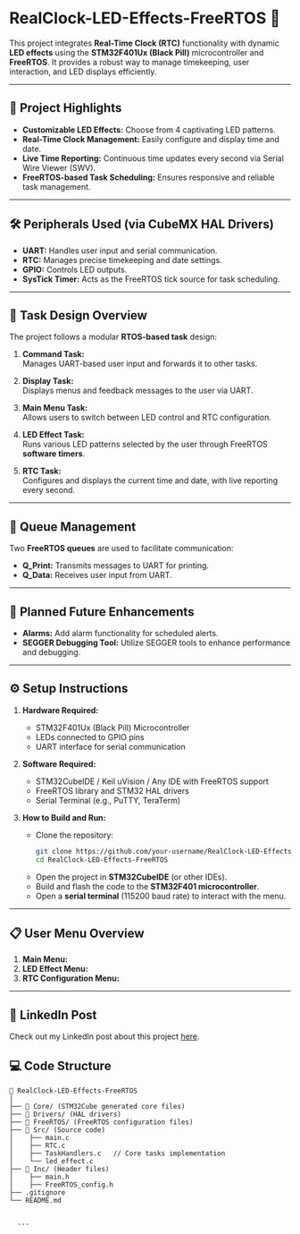 # RealClock-LED-Effects-FreeRTOS 🎉  
This project integrates **Real-Time Clock (RTC)** functionality with dynamic **LED effects** using the **STM32F401Ux (Black Pill)** microcontroller and **FreeRTOS**. It provides a robust way to manage timekeeping, user interaction, and LED displays efficiently.

---

## 🌟 Project Highlights
- **Customizable LED Effects:** Choose from 4 captivating LED patterns.
- **Real-Time Clock Management:** Easily configure and display time and date.
- **Live Time Reporting:** Continuous time updates every second via Serial Wire Viewer (SWV).
- **FreeRTOS-based Task Scheduling:** Ensures responsive and reliable task management.

---

## 🛠️ Peripherals Used (via CubeMX HAL Drivers)
- **UART:** Handles user input and serial communication.
- **RTC:** Manages precise timekeeping and date settings.
- **GPIO:** Controls LED outputs.
- **SysTick Timer:** Acts as the FreeRTOS tick source for task scheduling.

---

## 📝 Task Design Overview
The project follows a modular **RTOS-based task** design:

1. **Command Task:**  
   Manages UART-based user input and forwards it to other tasks.

2. **Display Task:**  
   Displays menus and feedback messages to the user via UART.

3. **Main Menu Task:**  
   Allows users to switch between LED control and RTC configuration.

4. **LED Effect Task:**  
   Runs various LED patterns selected by the user through FreeRTOS **software timers**.

5. **RTC Task:**  
   Configures and displays the current time and date, with live reporting every second.

---

## 📡 Queue Management
Two **FreeRTOS queues** are used to facilitate communication:  
- **Q_Print:** Transmits messages to UART for printing.  
- **Q_Data:** Receives user input from UART.

---

## 🚀 Planned Future Enhancements
- **Alarms:** Add alarm functionality for scheduled alerts.
- **SEGGER Debugging Tool:** Utilize SEGGER tools to enhance performance and debugging.

---

## ⚙️ Setup Instructions

1. **Hardware Required:**
   - STM32F401Ux (Black Pill) Microcontroller  
   - LEDs connected to GPIO pins  
   - UART interface for serial communication  

2. **Software Required:**
   - STM32CubeIDE / Keil uVision / Any IDE with FreeRTOS support
   - FreeRTOS library and STM32 HAL drivers
   - Serial Terminal (e.g., PuTTY, TeraTerm)

3. **How to Build and Run:**
   - Clone the repository:
     ```bash
     git clone https://github.com/your-username/RealClock-LED-Effects-FreeRTOS.git
     cd RealClock-LED-Effects-FreeRTOS
     ```
   - Open the project in **STM32CubeIDE** (or other IDEs).
   - Build and flash the code to the **STM32F401 microcontroller**.
   - Open a **serial terminal** (115200 baud rate) to interact with the menu.

---

## 📋 User Menu Overview

1. **Main Menu:**
2. **LED Effect Menu:**
3. **RTC Configuration Menu:**


---

## 📢 LinkedIn Post
Check out my LinkedIn post about this project [here](https://www.linkedin.com/feed/update/urn:li:activity:7251200021465812993/).

## 💻 Code Structure
```plaintext
📂 RealClock-LED-Effects-FreeRTOS
│
├── 📁 Core/ (STM32Cube generated core files)
├── 📁 Drivers/ (HAL drivers)
├── 📁 FreeRTOS/ (FreeRTOS configuration files)
├── 📁 Src/ (Source code)
│    ├── main.c
│    ├── RTC.c   
│    ├── TaskHandlers.c   // Core tasks implementation
│    └── led_effect.c   
├── 📁 Inc/ (Header files)
│    ├── main.h
│    ├── FreeRTOS_config.h
├── .gitignore
└── README.md


  ---


